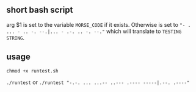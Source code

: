 
## short bash script

arg $1 is set to the variable `MORSE_CODE` if it exists. Otherwise is set
to `"- . ... - .. -. --.|... - .-. .. -. --."` which will translate to
`TESTING STRING`.

## usage

`chmod +x runtest.sh`

`./runtest`
or
`./runtest "-.-. ... ...-- ..--- .---- -----|.--. .----"`

